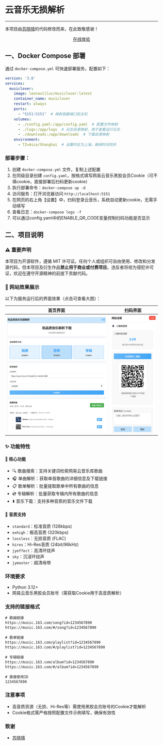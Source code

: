 # 云音乐无损解析

---

本项目由[苏晓晴](https://github.com/Suxiaoqinx)的代码修改而来，在此致敬感谢！

<div align="center">

[在线体验](https://dm.jfjt.cc/) 

</div>

## 一、Docker Compose 部署

通过 `docker-compose.yml` 可快速部署服务，配置如下：

```yaml
version: '3.8'
services:
  musiclover:
    image: leonautilus/musiclover:latest
    container_name: musiclover
    restart: always
    ports:
      - "5151:5151"  # 映射容器端口到主机
    volumes:
      - ./config.yaml:/app/config.yaml  # 配置文件映射
      - ./logs:/app/logs  # 日志目录映射，用于查看运行日志
      - ./downloads:/app/downloads  # 下载目录映射
    environment:
      - TZ=Asia/Shanghai  # 设置时区为上海，确保时间同步
```

### 部署步骤：
1. 创建 `docker-compose.yml` 文件，复制上述配置
2. 在同级目录创建 `config.yaml`，按格式填写网易云音乐黑胶会员Cookie（可不填cookie，直接部署后扫码更新cookie）
3. 执行部署命令：`docker-compose up -d`
4. 访问服务：打开浏览器访问 `http://localhost:5151`
5. 在网页的右上角【设置】中，扫码登录云音乐，系统自动更新cookie，无需手动填写
6. 查看日志：`docker-compose logs -f`
7. 可以通过config.yaml中的ENABLE_QR_CODE变量控制扫码功能是否显示

## 二、项目说明

### ⚠️ 重要声明
本项目为开源软件，遵循 MIT 许可证。任何个人或组织可自由使用、修改和分发源代码，但本项目及衍生作品**禁止用于商业或付费项目**。违反者将视为侵犯许可证，欢迎在遵守开源精神的前提下贡献代码。


### 📸 网站效果展示
以下为服务运行后的界面效果（点击可查看大图）：

| 首页界面 | 扫码界面 |
|--------------|--------------|
| ![首页界面](./src/static/web1.png) | ![扫码界面](./src/static/web2.png) |


### ✨ 功能特性

#### 🎵 核心功能
- 🔍 歌曲搜索：支持关键词检索网易云音乐库歌曲
- 🎧 单曲解析：获取单首歌曲的详细信息及下载链接
- 📋 歌单解析：批量提取歌单中所有歌曲的信息
- 💿 专辑解析：批量获取专辑内所有歌曲的信息
- ⬇️ 音乐下载：支持多种音质的音乐文件下载

#### 🎼 音质支持
- `standard`：标准音质 (128kbps)
- `exhigh`：极高音质 (320kbps)
- `lossless`：无损音质 (FLAC)
- `hires`：Hi-Res音质 (24bit/96kHz)
- `jyeffect`：高清环绕声
- `sky`：沉浸环绕声
- `jymaster`：超清母带


### 环境要求
- Python 3.12+
- 网易云音乐黑胶会员账号（需获取Cookie用于高音质解析）

### 支持的链接格式
```
# 歌曲链接
https://music.163.com/song?id=1234567890
https://music.163.com/#/song?id=1234567890

# 歌单链接
https://music.163.com/playlist?id=1234567890
https://music.163.com/#/playlist?id=1234567890

# 专辑链接
https://music.163.com/album?id=1234567890
https://music.163.com/#/album?id=1234567890

# 直接使用ID
1234567890
```


### 注意事项
- 高音质资源（无损、Hi-Res等）需使用黑胶会员账号的Cookie才能解析
- Cookie格式需严格按照配置文件示例填写，确保有效性


### 致谢
- [苏晓晴](https://github.com/Suxiaoqinx)